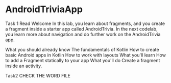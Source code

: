 # AndroidTriviaApp
Task 1 Read
 Welcome
In this lab, you learn about fragments, and you create a fragment inside a starter app called AndroidTrivia. In the next codelab, you learn more about navigation and do further work on the AndroidTrivia app.

What you should already know
The fundamentals of Kotlin
How to create basic Android apps in Kotlin
How to work with layouts
What you'll learn
How to add a Fragment statically to your app
What you'll do
Create a fragment inside an activity.

Task2
CHECK THE WORD FILE
